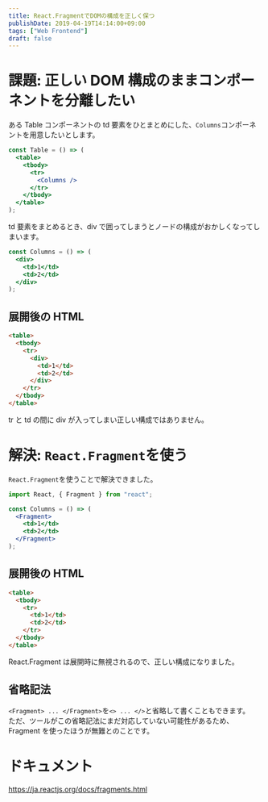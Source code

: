 ```yaml
---
title: React.FragmentでDOMの構成を正しく保つ
publishDate: 2019-04-19T14:14:00+09:00
tags: ["Web Frontend"]
draft: false
---
```


# 課題: 正しい DOM 構成のままコンポーネントを分離したい

ある Table コンポーネントの td 要素をひとまとめにした、`Columns`コンポーネントを用意したいとします。

```jsx
const Table = () => (
  <table>
    <tbody>
      <tr>
        <Columns />
      </tr>
    </tbody>
  </table>
);
```

td 要素をまとめるとき、div で囲ってしまうとノードの構成がおかしくなってしまいます。

```jsx
const Columns = () => (
  <div>
    <td>1</td>
    <td>2</td>
  </div>
);
```

## 展開後の HTML

```html
<table>
  <tbody>
    <tr>
      <div>
        <td>1</td>
        <td>2</td>
      </div>
    </tr>
  </tbody>
</table>
```

tr と td の間に div が入ってしまい正しい構成ではありません。

# 解決: `React.Fragment`を使う

`React.Fragment`を使うことで解決できました。

```jsx
import React, { Fragment } from "react";

const Columns = () => (
  <Fragment>
    <td>1</td>
    <td>2</td>
  </Fragment>
);
```

## 展開後の HTML

```html
<table>
  <tbody>
    <tr>
      <td>1</td>
      <td>2</td>
    </tr>
  </tbody>
</table>
```

React.Fragment は展開時に無視されるので、正しい構成になりました。

## 省略記法

`<Fragment> ... </Fragment>`を`<> ... </>`と省略して書くこともできます。  
ただ、ツールがこの省略記法にまだ対応していない可能性があるため、Fragment を使ったほうが無難とのことです。

# ドキュメント

https://ja.reactjs.org/docs/fragments.html
